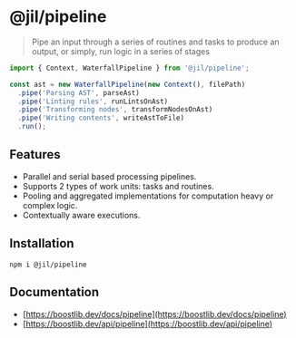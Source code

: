 # @jil/pipeline

> Pipe an input through a series of routines and tasks to produce an output, or simply, run logic in a series of stages

<!-- prettier-ignore -->
```ts
import { Context, WaterfallPipeline } from '@jil/pipeline';

const ast = new WaterfallPipeline(new Context(), filePath)
  .pipe('Parsing AST', parseAst)
  .pipe('Linting rules', runLintsOnAst)
  .pipe('Transforming nodes', transformNodesOnAst)
  .pipe('Writing contents', writeAstToFile)
  .run();
```

## Features

- Parallel and serial based processing pipelines.
- Supports 2 types of work units: tasks and routines.
- Pooling and aggregated implementations for computation heavy or complex logic.
- Contextually aware executions.

## Installation

```
npm i @jil/pipeline
```

## Documentation

- [https://boostlib.dev/docs/pipeline](https://boostlib.dev/docs/pipeline)
- [https://boostlib.dev/api/pipeline](https://boostlib.dev/api/pipeline)
